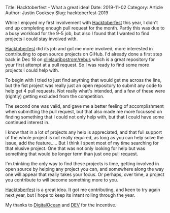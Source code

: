 Title: Hacktoberfest - What a great idea!
Date: 2019-11-02
Category: Article
Author: Justin Cooksey
Slug: hacktoberfest-2019

While I enjoyed my first involvement with [Hacktoberfest](https://hacktoberfest.digitalocean.com/) this year, I didn't end up completing enough pull request for the month. Partly this was due to a busy workload for the 9-5 job, but also I found that I wanted to find projects I could stay involved with.

[Hacktoberfest](https://hacktoberfest.digitalocean.com/) did its job and got me more involved, more interested in contributing to open source projects on GiHub. I'd already done a first step back in Dec 18 on [ollelauribostrom/rebus](https://github.com/ollelauribostrom/rebus) which is a great repository for your first attempt at a pull request. So I was ready to find some more projects I could help with.

To begin with I tried to just find anything that would get me across the line, but the fist project was really just an open repository to submit any code to help get 4 pull requests. Not really what's intended, and a few of these were (rightly) getting excluded from the competition.

The second one was valid, and gave me a better feeling of accomplishment when submitting the pull request, but that also made me more focussed on finding something that I could not only help with, but that I could have some continued interest in.

I know that in a lot of projects any help is appreciated, and that full support of the whole project is not really required, as long as you can help solve the issue, add the feature..... But I think I spent most of my time searching for that elusive project. One that was not only looking for help but was something that would be longer term than just one pull request.

I'm thinking the only way to find these projects is time, getting involved in open source by helping any project you can, and somewhere along the way one will appear that really takes your focus. Or perhaps, over time, a project you contribute to will become something more to you.

[Hacktoberfest](https://hacktoberfest.digitalocean.com/) is a great idea. It got me contributing, and keen to try again next year, but I hope to keep its intent rolling through the year.

My thanks to [DigitalOcean](https://www.digitalocean.com/) and [DEV](https://dev.to/) for the incentive.
